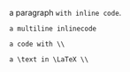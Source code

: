 a paragraph `with inline code`.

`a
multiline
inlinecode`

`a code with \\` 

`a \text in \LaTeX \\`